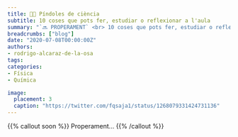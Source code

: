 ```yaml
---
title: 💊💊 Píndoles de ciència
subtitle: 10 coses que pots fer, estudiar o reflexionar a l'aula
summary: "`🔜 PROPERAMENT` <br> 10 coses que pots fer, estudiar o reflexionar a l'aula."
breadcrumbs: ["blog"]
date: "2020-07-08T00:00:00Z"
authors:
- rodrigo-alcaraz-de-la-osa
tags:
categories:
- Física
- Química

image:
  placement: 3
  caption: "https://twitter.com/fqsaja1/status/1268079331424731136"
---
```


{{% callout soon %}}
Properament...
{{% /callout %}}
